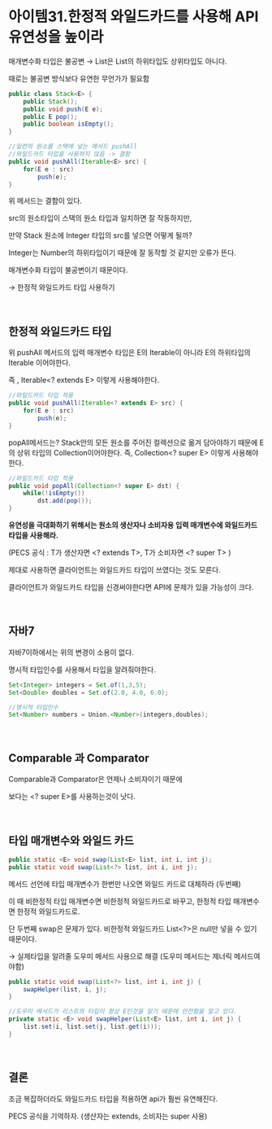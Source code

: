 # 아이템31.한정적 와일드카드를 사용해 API 유연성을 높이라

매개변수화 타입은 불공변 → List<Type1>은 List<Type2>의 하위타입도 상위타입도 아니다.

때로는 불공변 방식보다 유연한 무언가가 필요함

```java
public class Stack<E> {
    public Stack();
    public void push(E e);
    public E pop();
    public boolean isEmpty();
}
```

```java
//일련의 원소를 스택에 넣는 메서드 pushAll
//와일드카드 타입을 사용하지 않음 -> 결함
public void pushAll(Iterable<E> src) {
    for(E e : src)
        push(e);
}
```

위 메서드는 결함이 있다.

src의 원소타입이 스택의 원소 타입과 일치하면 잘 작동하지만,

만약 Stack<Number> 원소에 Integer 타입의 src를 넣으면 어떻게 될까?

Integer는 Number의 하위타입이기 때문에 잘 동작할 것 같지만 오류가 뜬다.

매개변수화 타입이 불공변이기 때문이다.

→ 한정적 와일드카드 타입 사용하기

<br>

## **한정적 와일드카드 타입**

위 pushAll 메서드의 입력 매개변수 타입은 E의 Iterable이 아니라 E의 하위타입의 Iterable 이어야한다.

즉 , Iterable<? extends E> 이렇게 사용해야한다.

```java
//와일드카드 타입 적용
public void pushAll(Iterable<? extends E> src) {
    for(E e : src)
        push(e);
}
```

popAll메서드는? Stack안의 모든 원소를 주어진 컬렉션으로 옮겨 담아야하기 때문에 E의 상위 타입의 Collection이어야한다. 즉, Collection<? super E> 이렇게 사용해야한다.

```java
//와일드카드 타입 적용
public void popAll(Collection<? super E> dst) {
    while(!isEmpty())
        dst.add(pop());
}
```

**유연성을 극대화하기 위해서는 원소의 생산자나 소비자용 입력 매개변수에 와일드카드 타입을 사용해라.**

(PECS 공식 : T가 생산자면 <? extends T>, T가 소비자면 <? super T> )

제대로 사용하면 클라이언트는 와일드카드 타입이 쓰였다는 것도 모른다.

클라이언트가 와일드카드 타입을 신경써야한다면 API에 문제가 있을 가능성이 크다.

<br>

 

## 자바7

자바7이하에서는 위의 변경이 소용이 없다.

명시적 타입인수를 사용해서 타입을 알려줘야한다.

```java
Set<Integer> integers = Set.of(1,3,5);
Set<Double> doubles = Set.of(2.0, 4.0, 6.0);

//명시적 타입인수
Set<Number> numbers = Union.<Number>(integers,doubles);
```

<br>

## Comparable 과 Comparator

Comparable과 Comparator은 언제나 소비자이기 때문에

<E> 보다는 <? super E>를 사용하는것이 낫다.

<br>

## 타입 매개변수와 와일드 카드

```java
public static <E> void swap(List<E> list, int i, int j);
public static void swap(List<?> list, int i, int j);
```

메서드 선언에 타입 매개변수가 한번만 나오면 와일드 카드로 대체하라 (두번째)

이 때 비한정적 타입 매개변수면 비한정적 와일드카드로 바꾸고, 한정적 타입 매개변수면 한정적 와일드카드로.

단 두번째 swap은 문제가 있다. 비한정적 와일드카드 List<?>은 null만 넣을 수 있기 때문이다. 

→ 실제타입을 알려줄 도우미 메서드 사용으로 해결 (도우미 메서드는 제너릭 메서드여야함)

```java
public static void swap(List<?> list, int i, int j) {
	swapHelper(list, i, j);
}

//도우미 메서드가 리스트의 타입이 항상 E인것을 알기 때문에 안전함을 알고 있다.
private static <E> void swapHelper(List<E> list, int i, int j) {
	list.set(i, list.set(j, list.get(i)));
}
```

<br>

## 결론

조금 복잡하더라도 와일드카드 타입을 적용하면 api가 훨씬 유연해진다.

PECS 공식을 기억하자. (생산자는 extends, 소비자는 super 사용)